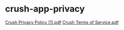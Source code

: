 # crush-app-privacy

[Crush Privacy Policy (1).pdf](https://github.com/js8developer/crush-app-privacy/files/12318905/Crush.Privacy.Policy.1.pdf)
[Crush Terms of Service.pdf](https://github.com/js8developer/crush-app-privacy/files/12324226/Crush.Terms.of.Service.pdf)
